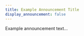 ```yaml
---
title: Example Announcement Title
display_announcement: false
---
```


Example announcement text...
